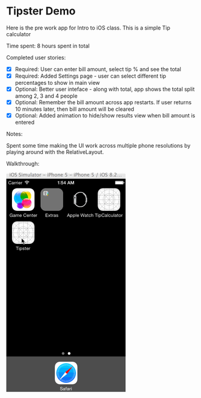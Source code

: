 # Tipster Demo

Here is the pre work app for Intro to iOS class. This is a simple Tip calculator

Time spent: 8 hours spent in total

Completed user stories:

 * [x] Required: User can enter bill amount, select tip % and see the total
 * [x] Required: Added Settings page - user can select different tip percentages to show in main view
 * [x] Optional: Better user inteface - along with total, app shows the total split among 2, 3 and 4 people  
 * [x] Optional: Remember the bill amount across app restarts. If user returns 10 minutes later, then bill amount will be cleared
 * [x] Optional: Added animation to hide/show results view when bill amount is entered
 
Notes:

Spent some time making the UI work across multiple phone resolutions by playing around with the RelativeLayout.

Walkthrough:

![Tipster](https://github.com/udaymitra/Tipster/blob/master/demo.gif)
